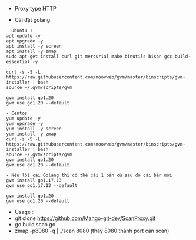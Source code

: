 - Proxy type HTTP

- Cài đặt golang

```
- Ubuntu : 
apt update -y
apt upgrade -y
apt install -y screen
apt install -y zmap
sudo apt-get install curl git mercurial make binutils bison gcc build-essential -y

curl -s -S -L https://raw.githubusercontent.com/moovweb/gvm/master/binscripts/gvm-installer | bash
source ~/.gvm/scripts/gvm

gvm install go1.20
gvm use go1.20 --default
```

```
- Centos
yum update -y
yum upgrade -y
yum install -y screen
yum install -y zmap
curl -s -S -L https://raw.githubusercontent.com/moovweb/gvm/master/binscripts/gvm-installer | bash
source ~/.gvm/scripts/gvm
gvm install go1.20
gvm use go1.20 --default
```

```
- Nếu lỗi cài Golang thì có thể cài 1 bản cũ sau đó cài bản mới
gvm install go1.17.13
gvm use go1.17.13 --default

gvm install go1.20
gvm use go1.20 --default
```

- Usage :
- git clone https://github.com/Mango-git-dev/ScanProxy.git
- go build scan.go
- zmap -p8080 -q | ./scan 8080  (thay 8080 thành port cần scan)
